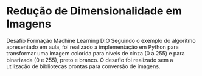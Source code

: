 # Redução de Dimensionalidade em Imagens
Desafio Formação Machine Learning DIO
Seguindo o exemplo do algoritmo apresentado em aula, foi realizado a implementação em Python para transformar uma imagem colorida para níveis de cinza (0 a 255) e para binarizada (0 e 255), preto e branco. 
O desafio foi realizado sem a utilização de bibliotecas prontas para conversão de imagens.
